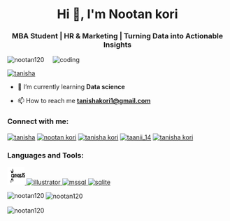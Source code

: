 <h1 align="center">Hi 👋, I'm Nootan kori</h1>
<h3 align="center">MBA Student | HR & Marketing | Turning Data into Actionable Insights</h3>

<img align="right" alt="coding" width="400" src="https://media4.giphy.com/media/v1.Y2lkPTc5MGI3NjExcmNzeGFtdG5tN2wwMm55YTV6NzU3NTkyaHF0c29nbTFscGZybGZxeCZlcD12MV9pbnRlcm5hbF9naWZfYnlfaWQmY3Q9Zw/OIfGZBF6W5kRQrgCf8/giphy.gif">

<p align="left"> <img src="https://komarev.com/ghpvc/?username=nootan120&label=Profile%20views&color=0e75b6&style=flat" alt="nootan120" /> </p>

<p align="left"> <a href="https://twitter.com/tanisha" target="blank"><img src="https://img.shields.io/twitter/follow/tanisha?logo=twitter&style=for-the-badge" alt="tanisha" /></a> </p>

- 🌱 I’m currently learning **Data science**

- 📫 How to reach me **tanishakori1@gmail.com**

<h3 align="left">Connect with me:</h3>
<p align="left">
<a href="https://twitter.com/tanisha" target="blank"><img align="center" src="https://raw.githubusercontent.com/rahuldkjain/github-profile-readme-generator/master/src/images/icons/Social/twitter.svg" alt="tanisha" height="30" width="40" /></a>
<a href="https://linkedin.com/in/nootan kori" target="blank"><img align="center" src="https://raw.githubusercontent.com/rahuldkjain/github-profile-readme-generator/master/src/images/icons/Social/linked-in-alt.svg" alt="nootan kori" height="30" width="40" /></a>
<a href="https://fb.com/tanisha kori" target="blank"><img align="center" src="https://raw.githubusercontent.com/rahuldkjain/github-profile-readme-generator/master/src/images/icons/Social/facebook.svg" alt="tanisha kori" height="30" width="40" /></a>
<a href="https://instagram.com/taanii_14" target="blank"><img align="center" src="https://raw.githubusercontent.com/rahuldkjain/github-profile-readme-generator/master/src/images/icons/Social/instagram.svg" alt="taanii_14" height="30" width="40" /></a>
<a href="https://www.youtube.com/c/tanisha kori" target="blank"><img align="center" src="https://raw.githubusercontent.com/rahuldkjain/github-profile-readme-generator/master/src/images/icons/Social/youtube.svg" alt="tanisha kori" height="30" width="40" /></a>
</p>

<h3 align="left">Languages and Tools:</h3>
<p align="left"> <a href="https://canvasjs.com" target="_blank" rel="noreferrer"> <img src="https://raw.githubusercontent.com/Hardik0307/Hardik0307/master/assets/canvasjs-charts.svg" alt="canvasjs" width="40" height="40"/> </a> <a href="https://www.adobe.com/in/products/illustrator.html" target="_blank" rel="noreferrer"> <img src="https://www.vectorlogo.zone/logos/adobe_illustrator/adobe_illustrator-icon.svg" alt="illustrator" width="40" height="40"/> </a> <a href="https://www.microsoft.com/en-us/sql-server" target="_blank" rel="noreferrer"> <img src="https://www.svgrepo.com/show/303229/microsoft-sql-server-logo.svg" alt="mssql" width="40" height="40"/> </a> <a href="https://www.sqlite.org/" target="_blank" rel="noreferrer"> <img src="https://www.vectorlogo.zone/logos/sqlite/sqlite-icon.svg" alt="sqlite" width="40" height="40"/> </a> </p>

<p><img align="left" src="https://github-readme-stats.vercel.app/api/top-langs?username=nootan120&show_icons=true&locale=en&layout=compact" alt="nootan120" /></p>

<p>&nbsp;<img align="center" src="https://github-readme-stats.vercel.app/api?username=nootan120&show_icons=true&locale=en" alt="nootan120" /></p>

<p><img align="center" src="https://github-readme-streak-stats.herokuapp.com/?user=nootan120&" alt="nootan120" /></p>
